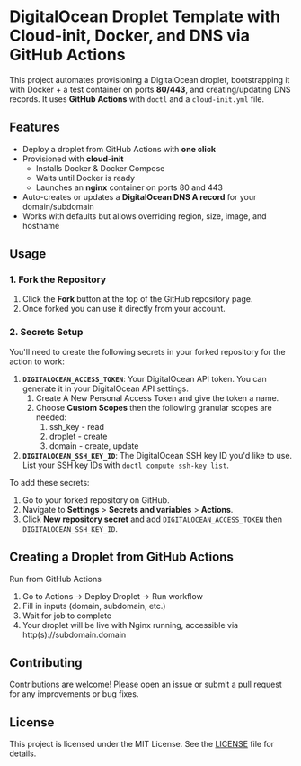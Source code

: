 # DigitalOcean Droplet Template with Cloud-init, Docker, and DNS via GitHub Actions

This project automates provisioning a DigitalOcean droplet, bootstrapping it with Docker + a test container on ports **80/443**, and creating/updating DNS records. It uses **GitHub Actions** with `doctl` and a `cloud-init.yml` file.

## Features

- Deploy a droplet from GitHub Actions with **one click**
- Provisioned with **cloud-init**
  - Installs Docker & Docker Compose
  - Waits until Docker is ready
  - Launches an **nginx** container on ports 80 and 443
- Auto-creates or updates a **DigitalOcean DNS A record** for your domain/subdomain
- Works with defaults but allows overriding region, size, image, and hostname

## Usage

### 1. Fork the Repository

1. Click the **Fork** button at the top of the GitHub repository page.
2. Once forked you can use it directly from your account.

### 2. Secrets Setup

You'll need to create the following secrets in your forked repository for the action to work:

1. **`DIGITALOCEAN_ACCESS_TOKEN`**: Your DigitalOcean API token. You can generate it in your DigitalOcean API settings.
    1. Create A New Personal Access Token and give the token a name.
    2. Choose **Custom Scopes** then the following granular scopes are needed:
       1. ssh_key - read
       2. droplet - create
       3. domain - create, update
2. **`DIGITALOCEAN_SSH_KEY_ID`**: The DigitalOcean SSH key ID you'd like to use. List your SSH key IDs with ```doctl compute ssh-key list```.

To add these secrets:

1. Go to your forked repository on GitHub.
2. Navigate to **Settings** > **Secrets and variables** > **Actions**.
3. Click **New repository secret** and add `DIGITALOCEAN_ACCESS_TOKEN` then `DIGITALOCEAN_SSH_KEY_ID`.

## Creating a Droplet from GitHub Actions

Run from GitHub Actions

1. Go to Actions → Deploy Droplet → Run workflow
2. Fill in inputs (domain, subdomain, etc.)
3. Wait for job to complete
4. Your droplet will be live with Nginx running, accessible via http(s)://subdomain.domain

## Contributing

Contributions are welcome! Please open an issue or submit a pull request for any improvements or bug fixes.

## License

This project is licensed under the MIT License. See the [LICENSE](./LICENSE) file for details.